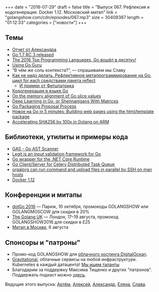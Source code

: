 +++
date = "2016-07-29"
draft = false
title = "Выпуск 067. Рефлексия и кодогенерация. Docker 1.12. Московский митап"
link = "golangshow.com/cdn/episodes/067.mp3"
size = 30408387
length = "01:12:33"
categories = ["новости"]
+++

## Темы

- [Отчет от Александра](https://github.com/LK4D4/report/blob/master/reports/golang-jul28.md)
- [Go 1.7 RC 3 released](https://github.com/golang/go/compare/go1.7rc2...go1.7rc3)
- [The 2016 Top Programming Languages, Go вошёл в десятку!](http://spectrum.ieee.org/computing/software/the-2016-top-programming-languages)
- [Using Go Guru](https://docs.google.com/document/d/1_Y9xCEMj5S7rv2ooHpZNH15JgRT5iM742gJkw5LtmQ/edit)
- “В чём же соль контекста?”, — спрашиваем мы Славу
- [Как не надо делать. Рефлективное метапрограммирование на Go: цикл for each средствами пакета reflect](https://habrahabr.ru/post/306304)
  - [И пример от Фитцпатрика](https://github.com/bradfitz/slice)
- [Кодогенерация в языке Go](https://habrahabr.ru/post/306672/)
- [On the memory alignment of Go slice values](http://blog.chewxy.com/2016/07/25/on-the-memory-alignment-of-go-slice-values/)
- [Deep Learning in Go, or Shennanigans With Matrices](https://speakerdeck.com/chewxy/deep-learning-in-go-or-shennanigans-with-matrices)
- [Go Packaging Proposal Process](https://docs.google.com/document/d/18tNd8r5DV0yluCR7tPvkMTsWD_lYcRO7NhpNSDymRr8/edit)
- [Новое на Go in 5 minutes: Building web pages using the html/template package](http://www.goin5minutes.com/screencast/episode_14_using_templates/)
- [Accelerating SHA256 by 100x in Golang on ARM](https://blog.minio.io/accelerating-sha256-by-100x-in-golang-on-arm-1517225f5ff4)

## Библиотеки, утилиты и примеры кода

- [GAS - Go AST Scanner](https://github.com/HewlettPackard/gas)
- [Legit is an input validation framework for Go](https://github.com/jamescun/legit)
- [Go wrapper for the .NET Core Runtime](https://github.com/matiasinsaurralde/go-dotnet)
- [Go Client/Server for Celery Distributed Task Queue](https://github.com/shicky/gocelery)
- [orgalorg can run command and upload files in parallel by SSH on man hosts](https://github.com/reconquest/orgalorg)
- [Docker 1.12](https://github.com/docker/docker/releases/tag/v1.12.0)

## Конференции и митапы

- [dotGo 2016](http://www.dotgo.eu) — Париж, 10 октября, промокоды GOLANGSHOW или GOLANGMOSCOW для скидки в 20%
- [The Golang UK](http://golanguk.com) — Лондон, 17–19 августа, промокод GOLANGSHOW2016 для скидки в £25
- [Митап в Москве](http://www.meetup.com/Golang-Moscow/events/231187473/), 6 августа


## Спонсоры и "патроны"

- Промо-код GOLANGSHOW для [облачного хостинга DigitalOcean](https://www.digitalocean.com/?utm_campaign=golangshow&utm_medium=podcast&refcode=63eedb038a3e).
- [Gravitational](http://gravitational.com), облачные сервисы на любой инфраструктуре. Kubernetes в каждый датацентр! [Мы ищем таланты](https://github.com/gravitational/careers)
- Благодарим за поддержку Максима Тищенко и других "патронов". Поддержать подкаст можно [здесь](https://www.patreon.com/golangshow).

Ведущие этого выпуска: [Артём](https://twitter.com/miolini), [Алексей](https://twitter.com/paaleksey), [Александр](https://twitter.com/LK4D4math), [Елена](https://twitter.com/webdeva), [Слава](https://twitter.com/m0sth8).
